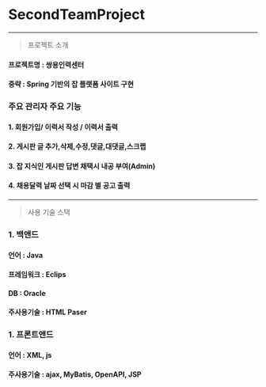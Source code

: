# SecondTeamProject

------------
> 프로젝트 소개
#### 프로젝트명 : 쌍용인력센터
#### 중략 : Spring 기반의 잡 플랫폼 사이트 구현

### 주요 관리자 주요 기능
#### 1. 회원가입/ 이력서 작성 / 이력서 출력
#### 2. 게시판 글 추가,삭제,수정,댓글,대댓글,스크랩
#### 3. 잡 지식인 게시판 답변 채택시 내공 부여(Admin)
#### 4. 채용달력 날짜 선택 시 마감 별 공고 출력 



------------
> 사용 기술 스택
### 1. 백앤드 
#### 언어 : Java
#### 프레임워크 : Eclips
#### DB : Oracle
#### 주사용기술 : HTML Paser

### 1. 프론트앤드
#### 언어 : XML, js
#### 주사용기술 : ajax, MyBatis, OpenAPI, JSP

